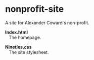 # nonprofit-site
A site for Alexander Coward's non-profit.

**Index.html**<br>
&nbsp;&nbsp;&nbsp;The homepage.

**Nineties.css**<br>
&nbsp;&nbsp;&nbsp;The site stylesheet.
